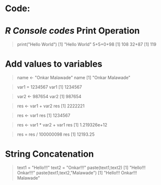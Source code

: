 Code:
=====
***R Console codes***
Print Operation
===============
> print("Hello World")
[1] "Hello World"
> 5+5+0+98
[1] 108
> 32+87
[1] 119

Add values to variables
=======================
> name <- "Onkar Malawade"
> name
[1] "Onkar Malawade"

> var1 = 1234567
> var1
[1] 1234567

> var2 <- 987654
> var2
[1] 987654

> res <- var1 + var2
> res
[1] 2222221

> res <- var1 
> res
[1] 1234567

> res <- var1 * var2 + var1
> res
[1] 1.219326e+12

> res = res / 100000098
> res
[1] 12193.25

String Concatenation
====================
> text1 = "Hello!!!"
> text2 = "Onkar!!!"
> paste(text1,text2)
[1] "Hello!!! Onkar!!!"
> paste(text1,text2,"Malawade")
[1] "Hello!!! Onkar!!! Malawade"
> 
